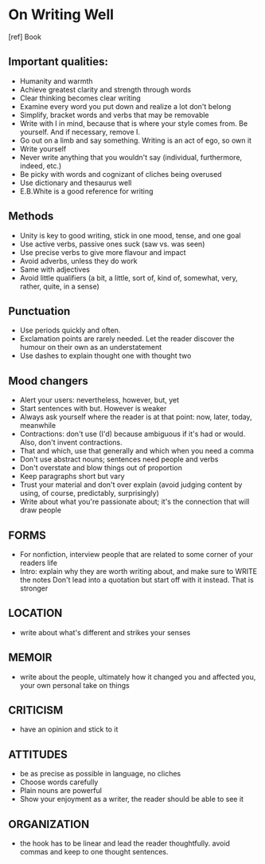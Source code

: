 # On Writing Well
[ref] Book

## Important qualities:
- Humanity and warmth
- Achieve greatest clarity and strength through words
- Clear thinking becomes clear writing
- Examine every word you put down and realize a lot don't belong
- Simplify, bracket words and verbs that may be removable 
- Write with I in mind, because that is where your style comes from. Be yourself. And if necessary, remove I.
- Go out on a limb and say something. Writing is an act of ego, so own it 
- Write yourself
- Never write anything that you wouldn't say (individual, furthermore, indeed, etc.)
- Be picky with words and cognizant of cliches being overused 
- Use dictionary and thesaurus well 
- E.B.White is a good reference for writing

## Methods
- Unity is key to good writing, stick in one mood, tense, and one goal
- Use active verbs, passive ones suck (saw vs. was seen)
- Use precise verbs to give more flavour and impact 
- Avoid adverbs, unless they do work
- Same with adjectives
- Avoid little qualifiers (a bit, a little, sort of, kind of, somewhat, very, rather, quite, in a sense)

## Punctuation 
- Use periods quickly and often.
- Exclamation points are rarely needed. Let the reader discover the humour on their own as an understatement
- Use dashes to explain thought one with thought two

## Mood changers
- Alert your users: nevertheless, however, but, yet 
- Start sentences with but. However is weaker
- Always ask yourself where the reader is at that point: now, later, today, meanwhile
- Contractions: don't use (I'd) because ambiguous if it's had or would. Also, don't invent contractions.
- That and which, use that generally and which when you need a comma
- Don't use abstract nouns; sentences need people and verbs
- Don't overstate and blow things out of proportion 
- Keep paragraphs short but vary
- Trust your material and don't over explain (avoid judging content by using, of course, predictably, surprisingly)
- Write about what you're passionate about; it's the connection that will draw people

## FORMS
- For nonfiction, interview people that are related to some corner of your readers life 
- Intro: explain why they are worth writing about, and make sure to WRITE the notes
Don't lead into a quotation but start off with it instead. That is stronger 

## LOCATION
- write about what's different and strikes your senses

## MEMOIR
- write about the people, ultimately how it changed you and affected you, your own personal take on things

## CRITICISM
- have an opinion and stick to it 

## ATTITUDES
- be as precise as possible in language, no cliches
- Choose words carefully
- Plain nouns are powerful
- Show your enjoyment as a writer, the reader should be able to see it

## ORGANIZATION
- the hook has to be linear and lead the reader thoughtfully. avoid commas and keep to one thought sentences.

